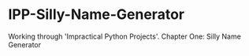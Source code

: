 # IPP-Silly-Name-Generator
Working through 'Impractical Python Projects'. Chapter One: Silly Name Generator
